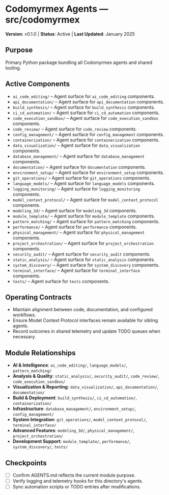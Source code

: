 # Codomyrmex Agents — src/codomyrmex

**Version**: v0.1.0 | **Status**: Active | **Last Updated**: January 2025

## Purpose
Primary Python package bundling all Codomyrmex agents and shared tooling.

## Active Components
- `ai_code_editing/` – Agent surface for `ai_code_editing` components.
- `api_documentation/` – Agent surface for `api_documentation` components.
- `build_synthesis/` – Agent surface for `build_synthesis` components.
- `ci_cd_automation/` – Agent surface for `ci_cd_automation` components.
- `code_execution_sandbox/` – Agent surface for `code_execution_sandbox` components.
- `code_review/` – Agent surface for `code_review` components.
- `config_management/` – Agent surface for `config_management` components.
- `containerization/` – Agent surface for `containerization` components.
- `data_visualization/` – Agent surface for `data_visualization` components.
- `database_management/` – Agent surface for `database_management` components.
- `documentation/` – Agent surface for `documentation` components.
- `environment_setup/` – Agent surface for `environment_setup` components.
- `git_operations/` – Agent surface for `git_operations` components.
- `language_models/` – Agent surface for `language_models` components.
- `logging_monitoring/` – Agent surface for `logging_monitoring` components.
- `model_context_protocol/` – Agent surface for `model_context_protocol` components.
- `modeling_3d/` – Agent surface for `modeling_3d` components.
- `module_template/` – Agent surface for `module_template` components.
- `pattern_matching/` – Agent surface for `pattern_matching` components.
- `performance/` – Agent surface for `performance` components.
- `physical_management/` – Agent surface for `physical_management` components.
- `project_orchestration/` – Agent surface for `project_orchestration` components.
- `security_audit/` – Agent surface for `security_audit` components.
- `static_analysis/` – Agent surface for `static_analysis` components.
- `system_discovery/` – Agent surface for `system_discovery` components.
- `terminal_interface/` – Agent surface for `terminal_interface` components.
- `tests/` – Agent surface for `tests` components.

## Operating Contracts
- Maintain alignment between code, documentation, and configured workflows.
- Ensure Model Context Protocol interfaces remain available for sibling agents.
- Record outcomes in shared telemetry and update TODO queues when necessary.

## Module Relationships
- **AI & Intelligence**: `ai_code_editing/`, `language_models/`, `pattern_matching/`
- **Analysis & Quality**: `static_analysis/`, `security_audit/`, `code_review/`, `code_execution_sandbox/`
- **Visualization & Reporting**: `data_visualization/`, `api_documentation/`, `documentation/`
- **Build & Deployment**: `build_synthesis/`, `ci_cd_automation/`, `containerization/`
- **Infrastructure**: `database_management/`, `environment_setup/`, `config_management/`
- **System Integration**: `git_operations/`, `model_context_protocol/`, `terminal_interface/`
- **Advanced Features**: `modeling_3d/`, `physical_management/`, `project_orchestration/`
- **Development Support**: `module_template/`, `performance/`, `system_discovery/`, `tests/`

## Checkpoints
- [ ] Confirm AGENTS.md reflects the current module purpose.
- [ ] Verify logging and telemetry hooks for this directory's agents.
- [ ] Sync automation scripts or TODO entries after modifications.
